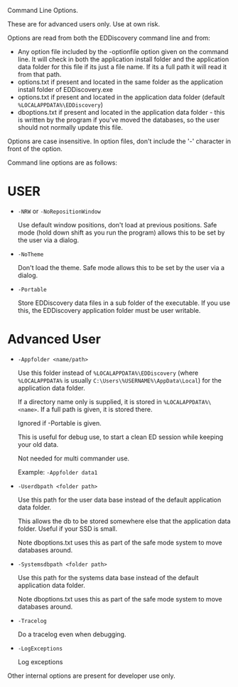 Command Line Options.

These are for advanced users only.  Use at own risk.

Options are read from both the EDDiscovery command line and from:
* Any option file included by the -optionfile <file> option given on the command line.  It will check in both the application install folder and the application data folder for this file if its just a file name.  If its a full path it will read it from that path.
* options.txt if present and located in the same folder as the application install folder of EDDiscovery.exe
* options.txt if present and located in the application data folder (default `%LOCALAPPDATA%\EDDiscovery`)
* dboptions.txt if present and located in the application data folder - this is written by the program if you've moved the databases, so the user should not normally update this file.

Options are case insensitive.  In option files, don't include the '-' character in front of the option.

Command line options are as follows:

# USER

* `-NRW` or `-NoRepositionWindow`

  Use default window positions, don't load at previous positions.  Safe mode (hold down shift as you run the program) allows this to be set by the user via a dialog.

* `-NoTheme`

  Don't load the theme.  Safe mode allows this to be set by the user via a dialog.

* `-Portable`

  Store EDDiscovery data files in a sub folder of the executable.  If you use this, the EDDiscovery application folder must be user writable.

# Advanced User

* `-Appfolder <name/path>`

  Use this folder instead of `%LOCALAPPDATA%\EDDiscovery` (where `%LOCALAPPDATA%` is usually `C:\Users\%USERNAME%\AppData\Local`) for the application data folder.

  If a directory name only is supplied, it is stored in `%LOCALAPPDATA%\<name>`.  If a full path is given, it is stored there.

  Ignored if -Portable is given.

  This is useful for debug use, to start a clean ED session while keeping your old data.

  Not needed for multi commander use.

  Example: `-Appfolder data1`

* `-Userdbpath <folder path>`

  Use this path for the user data base instead of the default application data folder.

  This allows the db to be stored somewhere else that the application data folder.  Useful if your SSD is small.

  Note dboptions.txt uses this as part of the safe mode system to move databases around.

* `-Systemsdbpath <folder path>`

  Use this path for the systems data base instead of the default application data folder.

  Note dboptions.txt uses this as part of the safe mode system to move databases around.

* `-Tracelog`

  Do a tracelog even when debugging.

* `-LogExceptions`

  Log exceptions

Other internal options are present for developer use only.

